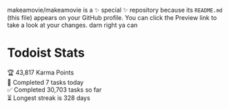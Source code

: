 makeamovie/makeamovie is a ✨ special ✨ repository because its `README.md` (this file) appears on your GitHub profile.
You can click the Preview link to take a look at your changes. darn right ya can

# Todoist Stats

<!-- TODO-IST:START -->
🏆  43,817 Karma Points           
🌸  Completed 7 tasks today           
✅  Completed 30,703 tasks so far           
⏳  Longest streak is 328 days
<!-- TODO-IST:END -->